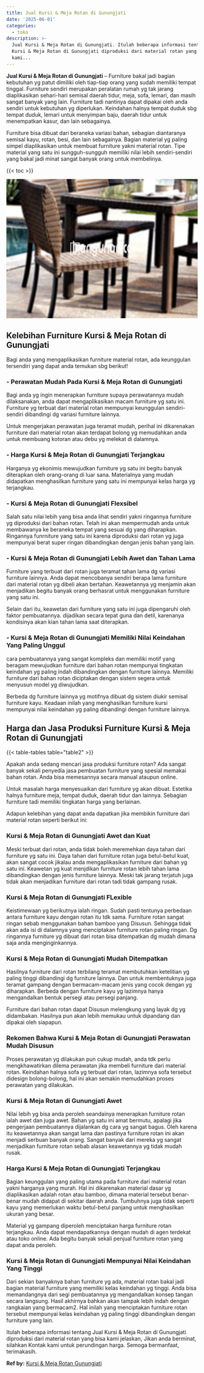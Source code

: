 ```yaml
---
title: Jual Kursi & Meja Rotan di Gunungjati
date: '2025-06-01'
categories:
  - toko
description: >-
  Jual Kursi & Meja Rotan di Gunungjati. Itulah beberapa informasi tentang Jual
  Kursi & Meja Rotan di Gunungjati diproduksi dari material rotan yang bisa
  kami...
---
```


**Jual Kursi & Meja Rotan di Gunungjati** – Furniture bakal jadi bagian kebutuhan yg patut dimiliki oleh tiap-tiap orang yang sudah memiliki tempat tinggal. Furniture sendiri merupakan peralatan rumah yg tak jarang diaplikasikan sehari-hari semisal daerah tidur, meja, sofa, lemari, dan masih sangat banyak yang lain. Furniture tadi nantinya dapat dipakai oleh anda sendiri untuk kebutuhan yg diperlukan. Keindahan halnya tempat duduk sbg tempat duduk, lemari untuk menyimpan baju, daerah tidur untuk menempatkan kasur, dan lain sebagainya.

Furniture bisa dibuat dari beraneka variasi bahan, sebagian diantaranya semisal kayu, rotan, besi, dan lain sebagainya. Bagian material yg paling simpel diaplikasikan untuk membuat furniture yakni material rotan. Tipe material yang satu ini sungguh-sungguh memiliki nilai lebih sendiri-sendiri yang bakal jadi minat sangat banyak orang untuk membelinya.

{{< toc >}}

![Jual Kursi & Meja Rotan di Gunungjati](/images/kursi-meja-rotan-murah12.png)

## Kelebihan Furniture Kursi & Meja Rotan di Gunungjati

Bagi anda yang mengaplikasikan furniture material rotan, ada keunggulan tersendiri yang dapat anda temukan sbg berikut!

### \- Perawatan Mudah Pada Kursi & Meja Rotan di Gunungjati

Bagi anda yg ingin menerapkan furniture supaya perawatannya mudah dilaksanakan, anda dapat mengaplikasikan macam furniture yg satu ini. Furniture yg terbuat dari material rotan mempunyai keunggulan sendiri-sendiri dibandingi dg variasi furniture lainnya.

Untuk mengerjakan perawatan juga teramat mudah, perihal ini dikarenakan furniture dari material rotan akan terdapat bolong yg memudahkan anda untuk membuang kotoran atau debu yg melekat di dalamnya.

### \- Harga Kursi & Meja Rotan di Gunungjati Terjangkau

Harganya yg ekonimis mewujudkan furniture yg satu ini begitu banyak diterapkan oleh orang-orang di luar sana. Materialnya yang mudah didapatkan menghasilkan furniture yang satu ini mempunyai kelas harga yg terjangkau.

### \- Kursi & Meja Rotan di Gunungjati Flexsibel

Salah satu nilai lebih yang bisa anda lihat sendiri yakni ringannya furniture yg diproduksi dari bahan rotan. Telah ini akan mempermudah anda untuk membawanya ke beraneka tempat yang sesuai dg yang diharapkan. Ringannya funrniture yang satu ini karena diproduksi dari rotan yg juga mempunyai berat super ringan dibandingkan dengan jenis bahan yang lain.

### \- Kursi & Meja Rotan di Gunungjati Lebih Awet dan Tahan Lama

Furniture yang terbuat dari rotan juga teramat tahan lama dg variasi furniture lainnya. Anda dapat mencobanya sendiri berapa lama furniture dari material rotan yg dibeli akan bertahan. Keawetannya yg menjamin akan menjadikan begitu banyak orang berhasrat untuk menggunakan furniture yang satu ini.

Selain dari itu, keawetan dari furniture yang satu ini juga dipengaruhi oleh faktor pembuatannya. dijadikan secara tepat guna dan detil, karenanya kondisinya akan kian tahan lama saat diterapkan.

### \- Kursi & Meja Rotan di Gunungjati Memiliki Nilai Keindahan Yang Paling Unggul

cara pembuatannya yang sangat kompleks dan memiliki motif yang beragam mewujudkan furniture dari bahan rotan mempunyai tingkatan keindahan yg paling indah dibandingkan dengan furniture lainnya. Memiliki furniture dari bahan rotan diciptakan dengan sistem segera untuk menyusun model yg diwujudkan.

Berbeda dg furniture lainnya yg motifnya dibuat dg sistem diukir semisal furniture kayu. Keadaan inilah yang menghasilkan furniture kursi mempunyai nilai keindahan yg paling dibandingi dengan furniture lainnya.

## Harga dan Jasa Produksi Furniture Kursi & Meja Rotan di Gunungjati

{{< table-tables table="table2" >}}

Apakah anda sedang mencari jasa produksi furniture rotan? Ada sangat banyak sekali penyedia jasa pembuatan furniture yang spesial memakai bahan rotan. Anda bisa memesannya secara manual ataupun online.

Untuk masalah harga menyesuaikan dari furniture yg akan dibuat. Estetika halnya furniture meja, tempat duduk, daerah tidur dan lainnya. Sebagian furniture tadi memiliki tingkatan harga yang berlainan.

Adapun kelebihan yang dapat anda dapatkan jika membikin furniture dari material rotan seperti berikut ini:

### Kursi & Meja Rotan di Gunungjati Awet dan Kuat

Meski terbuat dari rotan, anda tidak boleh meremehkan daya tahan dari furniture yg satu ini. Daya tahan dari furniture rotan juga betul-betul kuat, akan sangat cocok jikalau anda mengaplikasikan furniture dari bahan yg satu ini. Keawetan yg kuat menjdikan furniture rotan lebih tahan lama dibandingkan dengan jenis furniture lainnya. Meski tak jarang terjatuh juga tidak akan menjadikan furniture dari rotan tadi tidak gampang rusak.

### Kursi & Meja Rotan di Gunungjati FLexible

Keistimewaan yg berikutnya ialah ringan. Sudah pasti tentunya perbedaan antara furniture kayu dengan rotan itu tdk sama. Furniture rotan sangat ringan sebab menggunakan bahan bamboo yang Disusun. Sehingga tidak akan ada isi di dalamnya yang menciptakan furniture rotan paling ringan. Dg ringannya furniture yg dibuat dari rotan bisa ditempatkan dg mudah dimana saja anda menginginkannya.

### Kursi & Meja Rotan di Gunungjati Mudah Ditempatkan

Hasilnya furniture dari rotan terbilang teramat membutuhkan ketelitian yg paling tinggi dibandingi dg furniture lainnya. Dan untuk membentuknya juga teramat gampang dengan bermacam-macam jenis yang cocok dengan yg diharapkan. Berbeda dengan furniture kayu yg lazimnya hanya mengandalkan bentuk persegi atau persegi panjang.

Furniture dari bahan rotan dapat Disusun melengkung yang layak dg yg didambakan. Hasilnya pun akan lebih memukau untuk dipandang dan dipakai oleh siapapun.

### Rekomen Bahwa Kursi & Meja Rotan di Gunungjati Perawatan Mudah Disusun

Proses perawatan yg dilakukan pun cukup mudah, anda tdk perlu mengkhawatirkan dilema perawatan jika membeli furniture dari material rotan. Keindahan halnya sofa yg terbuat dari rotan, lazimnya sofa tersebut didesign bolong-bolong, hal ini akan semakin memudahkan proses perawatan yang dilakukan.

### Kursi & Meja Rotan di Gunungjati Awet

Nilai lebih yg bisa anda peroleh seandainya menerapkan furniture rotan ialah awet dan juga awet. Bahan yg satu ini amat bermutu, apalagi jika pengerjaan pembuatannya dijalankan dg cara yg sangat bagus. Oleh karena itu keawetannya akan sangat lama dan pastinya furniture rotan ini akan menjadi serbuan banyak orang. Sangat banyak dari mereka yg sangat menjadikan furniture rotan sebab alasan keawetannya yg tidak mudah rusak.

### Harga Kursi & Meja Rotan di Gunungjati Terjangkau

Bagian keunggulan yang paling utama pada furniture dari material rotan yakni harganya yang murah. Hal ini dikarenakan material dasar yg diaplikasikan adalah rotan atau bamboo, dimana material tersebut benar-benar mudah didapat di sekitar daerah anda. Tumbuhnya juga tidak seperti kayu yang memerlukan waktu betul-betul panjang untuk menghasilkan ukuran yang besar.

Material yg gampang diperoleh menciptakan harga furniture rotan terjangkau. Anda dapat mendapatkannya dengan mudah di agen terdekat atau toko online. Ada begitu banyak sekali penjual furniture rotan yang dapat anda peroleh.

### Kursi & Meja Rotan di Gunungjati Mempunyai Nilai Keindahan Yang Tinggi

Dari sekian banyaknya bahan furniture yg ada, material rotan bakal jadi bagian material furniture yang memiliki kelas keindahan yg tinggi. Anda bisa memandangnya dari segi pembuatannya yg mengandalkan konsep tangan secara langsung. Hasil akhirnya bahkan akan tampak lebih indah dengan rangkaian yang bermacam2. Hal inilah yang menciptakan furniture rotan tersebut mempunyai kelas keindahan yg paling tinggi dibandingkan dengan furniture yang lain.

Itulah beberapa informasi tentang Jual Kursi & Meja Rotan di Gunungjati diproduksi dari material rotan yang bisa kami jelaskan, Jikan anda berminat, silahkan Kontak kami untuk perundingan harga. Semoga bermanfaat, terimakasih.

**Ref by:** [Kursi & Meja Rotan Gunungjati](https://id.wikipedia.org/wiki/Kursi)
